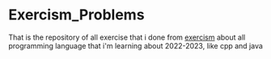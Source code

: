 # Exercism_Problems

That is the repository of all exercise that i done from [exercism](exercism.org) about all
programming language that i'm learning about 2022-2023, like cpp and java
